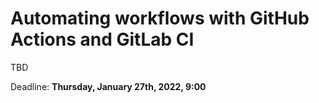 # Automating workflows with GitHub Actions and GitLab CI

TBD

Deadline: **Thursday, January 27th, 2022, 9:00**
